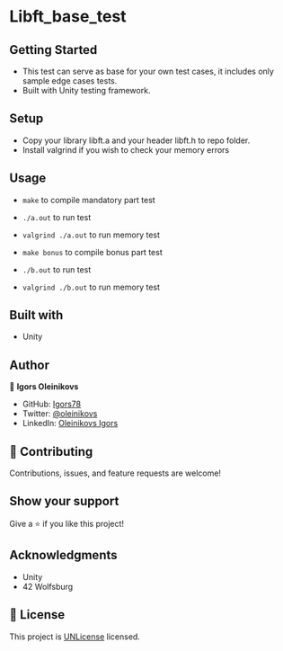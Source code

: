 # Libft_base_test

## Getting Started

- This test can serve as base for your own test cases, it includes only sample edge cases tests.
- Built with Unity testing framework.

## Setup

- Copy your library libft.a and your header libft.h to repo folder.
- Install valgrind if you wish to check your memory errors

## Usage

- `make` to compile mandatory part test
- `./a.out` to run test
- `valgrind ./a.out` to run memory test

- `make bonus` to compile bonus part test
- `./b.out` to run test
- `valgrind ./b.out` to run memory test

## Built with

- Unity

## Author

👤 **Igors Oleinikovs**

- GitHub: [Igors78](https://github.com/Igors78)
- Twitter: [@oleinikovs](https://twitter.com/oleinikovs)
- LinkedIn: [Oleinikovs Igors](https://www.linkedin.com/in/igors-oleinikovs-17a10958/)

## 🤝 Contributing

Contributions, issues, and feature requests are welcome!

## Show your support

Give a ⭐️ if you like this project!

## Acknowledgments

- Unity
- 42 Wolfsburg

## 📝 License

This project is [UNLicense](./LICENSE) licensed.
